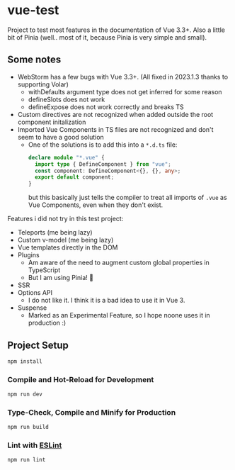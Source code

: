 # vue-test

Project to test most features in the documentation of Vue 3.3+. Also a little bit of Pinia (well.. most of it, 
because Pinia is very simple and small).

## Some notes

- WebStorm has a few bugs with Vue 3.3+. (All fixed in 2023.1.3 thanks to supporting Volar)
  - withDefaults argument type does not get inferred for some reason
  - defineSlots does not work
  - defineExpose does not work correctly and breaks TS
- Custom directives are not recognized when added outside the root component initalization
- Imported Vue Components in TS files are not recognized and don't seem to have a good solution
  - One of the solutions is to add this into a `*.d.ts` file:
    ```ts
    declare module "*.vue" {
      import type { DefineComponent } from "vue";
      const component: DefineComponent<{}, {}, any>;
      export default component;
    }
    ```
    but this basically just tells the compiler to treat all imports of `.vue` as Vue Components, even when they don't exist.

Features i did not try in this test project:
- Teleports (me being lazy)
- Custom v-model (me being lazy)
- Vue templates directly in the DOM
- Plugins
  - Am aware of the need to augment custom global properties in TypeScript
  - But I am using Pinia! 🙂
- SSR
- Options API
  - I do not like it. I think it is a bad idea to use it in Vue 3.
- Suspense
  - Marked as an Experimental Feature, so I hope noone uses it in production :)

## Project Setup

```sh
npm install
```

### Compile and Hot-Reload for Development

```sh
npm run dev
```

### Type-Check, Compile and Minify for Production

```sh
npm run build
```

### Lint with [ESLint](https://eslint.org/)

```sh
npm run lint
```
